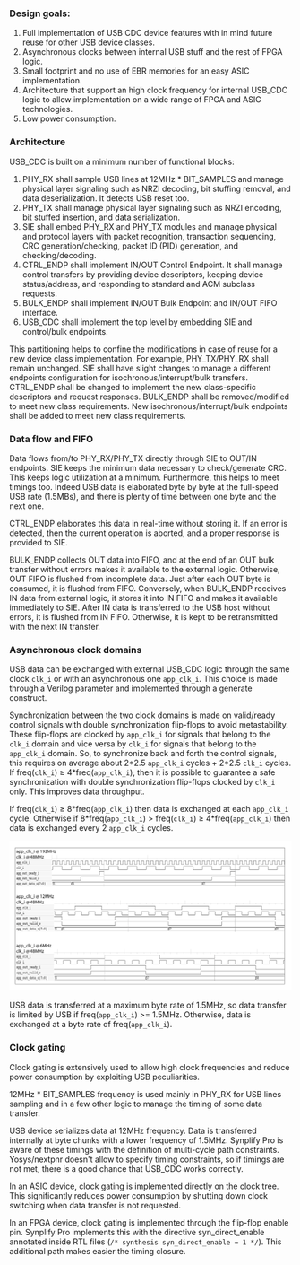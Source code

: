 ### Design goals:
1. Full implementation of USB CDC device features with in mind future reuse for other USB device classes.
2. Asynchronous clocks between internal USB stuff and the rest of FPGA logic.
3. Small footprint and no use of EBR memories for an easy ASIC implementation.
4. Architecture that support an high clock frequency for internal USB\_CDC logic to allow implementation on a wide range of FPGA and ASIC technologies.
5. Low power consumption.

### Architecture
USB\_CDC is built on a minimum number of functional blocks:

1. PHY\_RX shall sample USB lines at 12MHz * BIT\_SAMPLES and manage physical layer signaling such as NRZI decoding, bit stuffing removal, and data deserialization. It detects USB reset too.
2. PHY\_TX shall manage physical layer signaling such as NRZI encoding, bit stuffed insertion, and data serialization.
3. SIE shall embed PHY\_RX and PHY\_TX modules and manage physical and protocol layers with packet recognition, transaction sequencing, CRC generation/checking, packet ID (PID) generation, and checking/decoding.
4. CTRL\_ENDP shall implement IN/OUT Control Endpoint. It shall manage control transfers by providing device descriptors, keeping device status/address, and responding to standard and ACM subclass requests.
5. BULK\_ENDP shall implement IN/OUT Bulk Endpoint and IN/OUT FIFO interface.
6. USB\_CDC shall implement the top level by embedding SIE and control/bulk endpoints.

This partitioning helps to confine the modifications in case of reuse for a new device class implementation. For example, PHY\_TX/PHY\_RX shall remain unchanged. SIE shall have slight changes to manage a different endpoints configuration for isochronous/interrupt/bulk transfers. CTRL\_ENDP shall be changed to implement the new class-specific descriptors and request responses. BULK\_ENDP shall be removed/modified to meet new class requirements. New isochronous/interrupt/bulk endpoints shall be added to meet new class requirements.

### Data flow and FIFO
Data flows from/to PHY\_RX/PHY\_TX directly through SIE to OUT/IN endpoints. SIE keeps the minimum data necessary to check/generate CRC. This keeps logic utilization at a minimum. Furthermore, this helps to meet timings too. Indeed USB data is elaborated byte by byte at the full-speed USB rate (1.5MBs), and there is plenty of time between one byte and the next one.

CTRL_ENDP elaborates this data in real-time without storing it. If an error is detected, then the current operation is aborted, and a proper response is provided to SIE.

BULK\_ENDP collects OUT data into FIFO, and at the end of an OUT bulk transfer without errors makes it available to the external logic. Otherwise, OUT FIFO is flushed from incomplete data. Just after each OUT byte is consumed, it is flushed from FIFO. Conversely, when BULK\_ENDP receives IN data from external logic, it stores it into IN FIFO and makes it available immediately to SIE. After IN data is transferred to the USB host without errors, it is flushed from IN FIFO. Otherwise, it is kept to be retransmitted with the next IN transfer.

### Asynchronous clock domains
USB data can be exchanged with external USB\_CDC logic through the same clock `clk_i` or with an asynchronous one `app_clk_i`.
This choice is made through a Verilog parameter and implemented through a generate construct.

Synchronization between the two clock domains is made on valid/ready control signals with double synchronization flip-flops to avoid metastability. These flip-flops are clocked by `app_clk_i` for signals that belong to the `clk_i` domain and vice versa by `clk_i` for signals that belong to the `app_clk_i` domain. So, to synchronize back and forth the control signals, this requires on average about 2\*2.5 `app_clk_i` cycles + 2\*2.5 `clk_i` cycles.
If freq(`clk_i`) &ge; 4*freq(`app_clk_i`), then it is possible to guarantee a safe synchronization with double synchronization flip-flops clocked by `clk_i` only. This improves data throughput.

If freq(`clk_i`) &ge; 8\*freq(`app_clk_i`) then data is exchanged at each `app_clk_i` cycle.
Otherwise if 8\*freq(`app_clk_i`) > freq(`clk_i`) &ge; 4\*freq(`app_clk_i`) then data is exchanged every 2 `app_clk_i` cycles.

![](../readme_files/sync.png)

USB data is transferred at a maximum byte rate of 1.5MHz, so data transfer is limited by USB if freq(`app_clk_i`) >= 1.5MHz. Otherwise, data is exchanged at a byte rate of freq(`app_clk_i`).

### Clock gating
Clock gating is extensively used to allow high clock frequencies and reduce power consumption by exploiting USB peculiarities.

12MHz * BIT\_SAMPLES frequency is used mainly in PHY\_RX for USB lines sampling and in a few other logic to manage the timing of some data transfer.

USB device serializes data at 12MHz frequency. Data is transferred internally at byte chunks with a lower frequency of  1.5MHz.
Synplify Pro is aware of these timings with the definition of multi-cycle path constraints. Yosys/nextpnr doesn't allow to specify timing constraints, so if timings are not met, there is a good chance that USB\_CDC works correctly.

In an ASIC device, clock gating is implemented directly on the clock tree. This significantly reduces power consumption by shutting down clock switching when data transfer is not requested.

In an FPGA device, clock gating is implemented through the flip-flop enable pin.
Synplify Pro implements this with the directive syn\_direct\_enable annotated inside RTL files (`/* synthesis syn_direct_enable = 1 */`). This additional path makes easier the timing closure.
